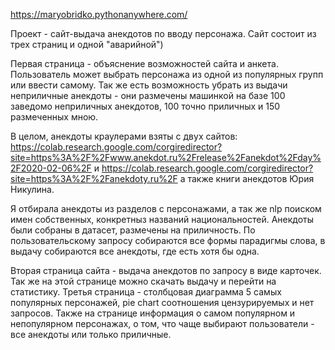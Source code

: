 https://maryobridko.pythonanywhere.com/

Проект - сайт-выдача анекдотов по вводу персонажа. Сайт состоит из трех страниц и одной "аварийной")

Первая страница - объяснение возможностей сайта и анкета. Пользователь может выбрать персонажа из одной из популярных групп или ввести самому. 
Так же есть возможность убрать из выдачи неприличные анекдоты - они размечены машинкой на базе 100 заведомо неприличных анекдотов, 100 точно приличных и 150 размеченных мною.

В целом, анекдоты краулерами взяты с двух сайтов: 
https://colab.research.google.com/corgiredirector?site=https%3A%2F%2Fwww.anekdot.ru%2Frelease%2Fanekdot%2Fday%2F2020-02-06%2F 
и 
https://colab.research.google.com/corgiredirector?site=https%3A%2F%2Fanekdoty.ru%2F
а также книги анекдотов Юрия Никулина.

Я отбирала анекдоты из разделов с персонажами, а так же nlp поиском имен собственных, конкретныз названий национальностей.
Анекдоты были собраны в датасет, размечены на приличность. По пользовательскому запросу собираются все формы парадигмы слова,  в выдачу собираются все анекдоты, где есть хотя бы одна.

Вторая страница сайта - выдача анекдотов по запросу в виде карточек. Так же на этой странице можно скачать выдачу и перейти на статистику.
Третья страница - столбцовая диаграмма 5 самых популярных персонажей, pie chart соотношения цензурируемых и нет запросов. Также на странице информация о самом популярном и непопулярном
персонажах, о том, что чаще выбирают пользователи - все анекдоты или только приличные.

